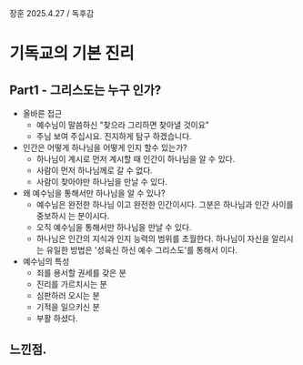 장훈 2025.4.27 / 독후감  

# 기독교의 기본 진리

## Part1  - 그리스도는 누구 인가? 
* 올바른 접근
  * 예수님이 말씀하신 "찾으라 그리하면 찾아낼 것이요"
  * 주님 보여 주십시요. 진지하게 탐구 하겠습니다. 
* 인간은 어떻게 하나님을 어떻게 인지 할수 있는가? 
  * 하나님이 계시로 먼저 계시할 때 인간이 하나님을 알 수 있다.
  * 사람이 먼저 하나님께로 갈 수 없다.
  * 사람이 찾아야만 하나님을 만날 수 있다. 
* 왜 예수님을 통해서만 하나님을 알 수 있나?
  *  예수님은 완전한 하나님 이고 완전한 인간이시다. 그분은 하나님과 인간 사이를 중보하시       는 분이시다.
  *  오직 예수님을 통해서만 하나님을 만날 수 있다.
  *  하나님은 인간의 지식과 인지 능력의 범위를 초월한다. 하나님이 자신을 알리시는 유일한       방법은 '성육신 하신 예수 그리스도'를 통해서 이다. 
* 예수님의 특성
  * 죄를 용서할 권세를 갖은 분
  * 진리를 가르치시는 분
  * 심판하러 오시는 분
  * 기적을 일으키신 분  
  * 부활 하셨다.
 
## 느낀점. 
